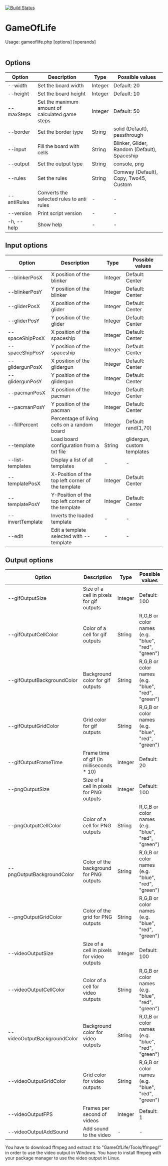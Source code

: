 [![Build Status](https://travis-ci.org/ylapp1/GameOfLife.svg?branch=feature%2Fphase-5)](https://travis-ci.org/ylapp1/GameOfLife)

# GameOfLife

Usage: gameoflife.php [options] [operands]  <br /><br />


## Options

| Option              | Description                                     | Type    | Possible values                              |
| ------------------- | ----------------------------------------------- | ------- | -------------------------------------------- |
| --width <arg>       | Set the board width                             | Integer | Default: 20                                  |
| --height <arg>      | Set the board height                            | Integer | Default: 10                                  |
| --maxSteps <arg>    | Set the maximum amount of calculated game steps | Integer | Default: 50                                  |
| --border <arg>      | Set the border type                             | String  | solid (Default), passthrough                 |
| --input <arg>       | Fill the board with cells                       | String  | Blinker, Glider, Random (Default), Spaceship |
| --output <arg>      | Set the output type                             | String  | console, png                                 |
| --rules <arg>       | Set the rules                                   | String  | Comway (Default), Copy, Two45, Custom        |
| --antiRules         | Converts the selected rules to anti rules       | -       | -                                            |
| --version           | Print script version                            | -       | -                                            |
| -h, --help          | Show help                                       | -       | -                                            |


## Input options

| Option                | Description                                       | Type    | Possible values             |
| --------------------- | ------------------------------------------------- | ------- | --------------------------- |
| --blinkerPosX <arg>   | X position of the blinker                         | Integer | Default: Center             |
| --blinkerPosY <arg>   | Y position of the blinker                         | Integer | Default: Center             |
| --gliderPosX <arg>    | X position of the glider                          | Integer | Default: Center             |
| --gliderPosY <arg>    | Y position of the glider                          | Integer | Default: Center             |
| --spaceShipPosX <arg> | X position of the spaceship                       | Integer | Default: Center             |
| --spaceShipPosY <arg> | Y position of the spaceship                       | Integer | Default: Center             |
| --glidergunPosX <arg> | X position of the glidergun                       | Integer | Default: Center             |
| --glidergunPosY <arg> | Y position of the glidergun                       | Integer | Default: Center             |
| --pacmanPosX <arg>    | X position of the pacman                          | Integer | Default: Center             |
| --pacmanPosY <arg>    | Y position of the pacman                          | Integer | Default: Center             |
| --fillPercent <arg>   | Percentage of living cells on a random board      | Integer | Default: rand(1,70)         |
| --template <arg>      | Load board configuration from a txt file          | String  | glidergun, custom templates |
| --list-templates      | Display a list of all templates                   | -       | -                           |
| --templatePosX <arg>  | X-Position of the top left corner of the template | Integer | Default: Center             |
| --templatePosY <arg>  | Y-Position of the top left corner of the template | Integer | Default: Center             |
| --invertTemplate      | Inverts the loaded template                       | -       | -                           |
| --edit                | Edit a template selected with --template          | -       | -                           |


## Output options

| Option                             | Description                                | Type    | Possible values                                    |
| ---------------------------------- | ------------------------------------------ | ------- | -------------------------------------------------- |
| --gifOutputSize <arg>              | Size of a cell in pixels for gif outputs   | Integer | Default: 100                                       |
| --gifOutputCellColor <arg>         | Color of a cell for gif outputs            | String  | R,G,B or color names (e.g. "blue", "red", "green") |
| --gifOutputBackgroundColor <arg>   | Background color for gif outputs           | String  | R,G,B or color names (e.g. "blue", "red", "green") |
| --gifOutputGridColor <arg>         | Grid color for gif outputs                 | String  | R,G,B or color names (e.g. "blue", "red", "green") |
| --gifOutputFrameTime <arg>         | Frame time of gif (in milliseconds * 10)   | Integer | Default: 20                                        |
| --pngOutputSize <arg>              | Size of a cell in pixels for PNG outputs   | Integer | Default: 100                                       |
| --pngOutputCellColor <arg>         | Color of a cell for PNG outputs            | String  | R,G,B or color names (e.g. "blue", "red", "green") |
| --pngOutputBackgroundColor <arg>   | Color of the background for PNG outputs    | String  | R,G,B or color names (e.g. "blue", "red", "green") |
| --pngOutputGridColor <arg>         | Color of the grid for PNG outputs          | String  | R,G,B or color names (e.g. "blue", "red", "green") |
| --videoOutputSize <arg>            | Size of a cell in pixels for video outputs | Integer | Default: 100                                       |
| --videoOutputCellColor <arg>       | Color of a cell for video outputs          | String  | R,G,B or color names (e.g. "blue", "red", "green") |
| --videoOutputBackgroundColor <arg> | Background color for video outputs         | String  | R,G,B or color names (e.g. "blue", "red", "green") |
| --videoOutputGridColor <arg>       | Grid color for video outputs               | String  | R,G,B or color names (e.g. "blue", "red", "green") |
| --videoOutputFPS <arg>             | Frames per second of videos                | Integer | Default: 1                                         |
| --videoOutputAddSound              | Add sound to the video                     | -       | -                                                  |


You have to download ffmpeg and extract it to "GameOfLife/Tools/ffmpeg/" in order to use the video output in Windows.
You have to install ffmpeg with your package manager to use the video output in Linux.
